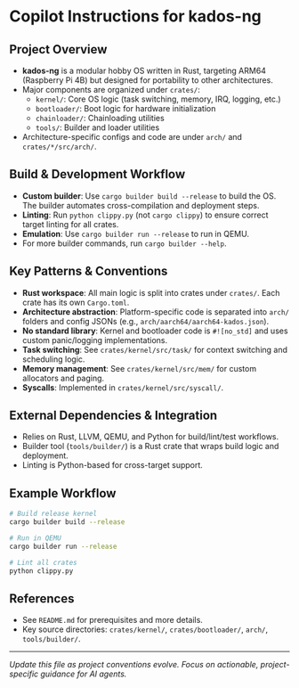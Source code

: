 # Copilot Instructions for kados-ng

## Project Overview
- **kados-ng** is a modular hobby OS written in Rust, targeting ARM64 (Raspberry Pi 4B) but designed for portability to other architectures.
- Major components are organized under `crates/`:
  - `kernel/`: Core OS logic (task switching, memory, IRQ, logging, etc.)
  - `bootloader/`: Boot logic for hardware initialization
  - `chainloader/`: Chainloading utilities
  - `tools/`: Builder and loader utilities
- Architecture-specific configs and code are under `arch/` and `crates/*/src/arch/`.

## Build & Development Workflow
- **Custom builder**: Use `cargo builder build --release` to build the OS. The builder automates cross-compilation and deployment steps.
- **Linting**: Run `python clippy.py` (not `cargo clippy`) to ensure correct target linting for all crates.
- **Emulation**: Use `cargo builder run --release` to run in QEMU.
- For more builder commands, run `cargo builder --help`.

## Key Patterns & Conventions
- **Rust workspace**: All main logic is split into crates under `crates/`. Each crate has its own `Cargo.toml`.
- **Architecture abstraction**: Platform-specific code is separated into `arch/` folders and config JSONs (e.g., `arch/aarch64/aarch64-kados.json`).
- **No standard library**: Kernel and bootloader code is `#![no_std]` and uses custom panic/logging implementations.
- **Task switching**: See `crates/kernel/src/task/` for context switching and scheduling logic.
- **Memory management**: See `crates/kernel/src/mem/` for custom allocators and paging.
- **Syscalls**: Implemented in `crates/kernel/src/syscall/`.

## External Dependencies & Integration
- Relies on Rust, LLVM, QEMU, and Python for build/lint/test workflows.
- Builder tool (`tools/builder/`) is a Rust crate that wraps build logic and deployment.
- Linting is Python-based for cross-target support.

## Example Workflow
```bash
# Build release kernel
cargo builder build --release

# Run in QEMU
cargo builder run --release

# Lint all crates
python clippy.py
```

## References
- See `README.md` for prerequisites and more details.
- Key source directories: `crates/kernel/`, `crates/bootloader/`, `arch/`, `tools/builder/`.

---

*Update this file as project conventions evolve. Focus on actionable, project-specific guidance for AI agents.*
